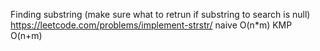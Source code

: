 Finding substring (make sure what to retrun if substring to search is null)
  https://leetcode.com/problems/implement-strstr/  naive O(n*m) 
                                                   KMP O(n+m)
